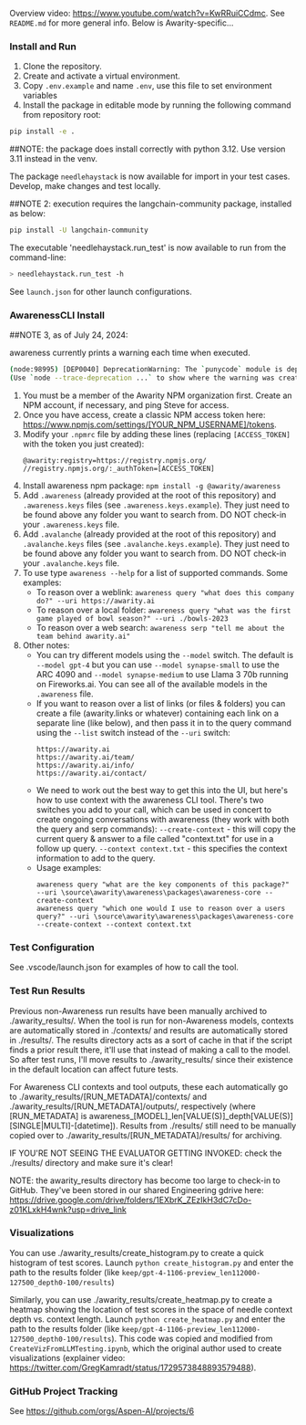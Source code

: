 Overview video: https://www.youtube.com/watch?v=KwRRuiCCdmc. See `README.md` for more general info. Below is Awarity-specific...

### Install and Run

1. Clone the repository.
2. Create and activate a virtual environment.
3. Copy `.env.example` and name `.env`, use this file to set environment variables
4. Install the package in editable mode by running the following command from repository root:

```zsh
pip install -e .
```

##NOTE: the package does install correctly with python 3.12. Use version 3.11 instead in the venv.

The package `needlehaystack` is now available for import in your test cases. Develop, make changes and test locally.

##NOTE 2: execution requires the langchain-community package, installed as below: 

```zsh
pip install -U langchain-community
```

The executable 'needlehaystack.run_test' is now available to run from the command-line:

```zsh
> needlehaystack.run_test -h
```

See `launch.json` for other launch configurations.

### AwarenessCLI Install

##NOTE 3, as of July 24, 2024:

awareness currently prints a warning each time when executed.
```zsh
(node:98995) [DEP0040] DeprecationWarning: The `punycode` module is deprecated. Please use a userland alternative instead.
(Use `node --trace-deprecation ...` to show where the warning was created)
```

1. You must be a member of the Awarity NPM organization first. Create an NPM account, if necessary, and ping Steve for access.
2. Once you have access, create a classic NPM access token here: https://www.npmjs.com/settings/[YOUR_NPM_USERNAME]/tokens.
3. Modify your `.npmrc` file by adding these lines (replacing `[ACCESS_TOKEN]` with the token you just created):
    ```
    @awarity:registry=https://registry.npmjs.org/
    //registry.npmjs.org/:_authToken=[ACCESS_TOKEN]
    ```
4. Install awareness npm package: `npm install -g @awarity/awareness`
5. Add `.awareness` (already provided at the root of this repository) and `.awareness.keys` files (see `.awareness.keys.example`). They just need to be found above any folder you want to search from. DO NOT check-in your `.awareness.keys` file.
6. Add `.avalanche` (already provided at the root of this repository) and `.avalanche.keys` files (see `.avalanche.keys.example`). They just need to be found above any folder you want to search from. DO NOT check-in your `.avalanche.keys` file.
7. To use type `awareness --help` for a list of supported commands. Some examples:
    - To reason over  a weblink: `awareness query "what does this company do?" --uri https://awarity.ai`
    - To reason over a local folder: `awareness query "what was the first game played of bowl season?" --uri ./bowls-2023`
    - To reason over a web search: `awareness serp "tell me about the team behind awarity.ai"`
8. Other notes:
    - You can try different models using the `--model` switch. The default is `--model gpt-4` but you can use `--model synapse-small` to use the ARC 4090 and `--model synapse-medium` to use Llama 3 70b running on Fireworks.ai.  You can see all of the available models in the `.awareness` file.
    - If you want to reason over a list of links (or files & folders) you can create a file (awarity.links or whatever) containing each link on a separate line (like below), and then pass it in to the query command using the `--list` switch instead of the `--uri` switch:
        ```
        https://awarity.ai
        https://awarity.ai/team/
        https://awarity.ai/info/
        https://awarity.ai/contact/
        ```
    - We need to work out the best way to get this into the UI, but here's how to use context with the awareness CLI tool.  There's two switches you add to your call, which can be used in concert to create ongoing conversations with awareness (they work with both the query and serp commands):
        `--create-context` - this will copy the current query & answer to a file called "context.txt" for use in a follow up query.
        `--context context.txt` - this specifies the context information to add to the query.
    - Usage examples:
        ```
        awareness query "what are the key components of this package?" --uri \source\awarity\awareness\packages\awareness-core --create-context
        awareness query "which one would I use to reason over a users query?" --uri \source\awarity\awareness\packages\awareness-core --create-context --context context.txt
        ```

### Test Configuration
See .vscode/launch.json for examples of how to call the tool.

### Test Run Results
Previous non-Awareness run results have been manually archived to ./awarity_results/. When the tool is run for non-Awareness models, contexts are automatically stored in ./contexts/ and results are automatically stored in ./results/.
The results directory acts as a sort of cache in that if the script finds a prior result there, it'll use that instead of making a call to the model. So after test runs, I'll move results to ./awarity_results/ since their existence in the default location can affect future tests.

For Awareness CLI contexts and tool outputs, these each automatically go to ./awarity_results/[RUN_METADATA]/contexts/ and ./awarity_results/[RUN_METADATA]/outputs/, respectively (where [RUN_METADATA] is awareness_[MODEL]_len[VALUE(S)]_depth[VALUE(S)][SINGLE|MULTI]-[datetime]). Results from ./results/ still need to be manually copied over to ./awarity_results/[RUN_METADATA]/results/ for archiving.

IF YOU'RE NOT SEEING THE EVALUATOR GETTING INVOKED: check the ./results/ directory and make sure it's clear!

NOTE: the awarity_results directory has become too large to check-in to GitHub. They've been stored in our shared Engineering gdrive here: https://drive.google.com/drive/folders/1EXbrK_ZEzIkH3dC7cDo-z01KLxkH4wnk?usp=drive_link

### Visualizations

You can use ./awarity_results/create_histogram.py to create a quick histogram of test scores. Launch ```python create_histogram.py``` and enter the path to the results folder (like ```keep/gpt-4-1106-preview_len112000-127500_depth0-100/results```)

Similarly, you can use ./awarity_results/create_heatmap.py to create a heatmap showing the location of test scores in the space of needle context depth vs. context length. Launch ```python create_heatmap.py``` and enter the path to the results folder (like ```keep/gpt-4-1106-preview_len112000-127500_depth0-100/results```). This code was copied and modified from `CreateVizFromLLMTesting.ipynb`, which the original author used to create visualizations (explainer video: https://twitter.com/GregKamradt/status/1729573848893579488).

### GitHub Project Tracking

See https://github.com/orgs/Aspen-AI/projects/6
